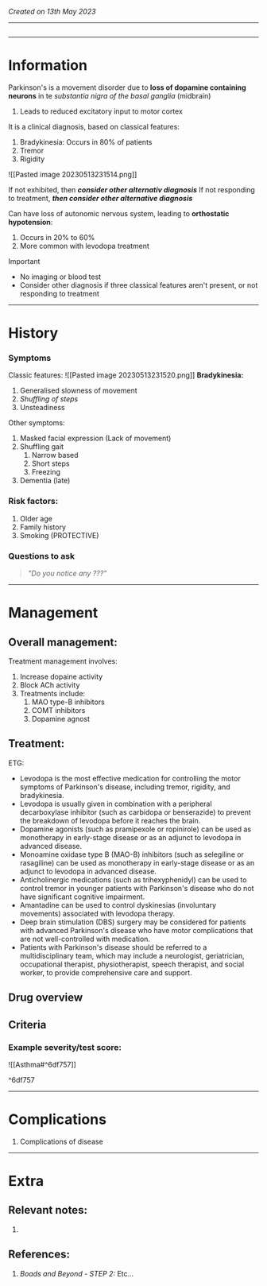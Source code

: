 *Created on 13th May 2023*

---
```toc
```
---

# Information
Parkinson's is a movement disorder due to **loss of dopamine containing neurons** in te *substantia nigra of the basal ganglia* (midbrain)
1. Leads to reduced excitatory input to motor cortex

It is a clinical diagnosis, based on classical features:
1. Bradykinesia: Occurs in 80% of patients
2. Tremor
3. Rigidity

![[Pasted image 20230513231514.png]]

If not exhibited, then ***consider other alternativ diagnosis***
If not responding to treatment, ***then consider other alternative diagnosis***

Can have loss of autonomic nervous system, leading to **orthostatic hypotension**:
1. Occurs in 20% to 60%
2. More common with levodopa treatment

> [!Important]
- No imaging or blood test
- Consider other diagnosis if three classical features aren't present, or not responding to treatment

--- 
# History
### Symptoms
Classic features:
![[Pasted image 20230513231520.png]]
**Bradykinesia:**
1. Generalised slowness of movement
2. *Shuffling of steps*
3. Unsteadiness

Other symptoms:
1. Masked facial expression (Lack of movement)
2. Shuffling gait
	1. Narrow based
	2. Short steps
	3. Freezing
3. Dementia (late)

### Risk factors:
1. Older age
2. Family history
3. Smoking (PROTECTIVE)

### Questions to ask
>*"Do you notice any ???"*

---

# Management
## Overall management:
Treatment management involves:
1. Increase dopaine activity
2. Block ACh activity
3. Treatments include:
	1. MAO type-B inhibitors
	2. COMT inhibitors
	3. Dopamine agnost

###

## Treatment:
ETG:
-   Levodopa is the most effective medication for controlling the motor symptoms of Parkinson's disease, including tremor, rigidity, and bradykinesia.
-   Levodopa is usually given in combination with a peripheral decarboxylase inhibitor (such as carbidopa or benserazide) to prevent the breakdown of levodopa before it reaches the brain.
-   Dopamine agonists (such as pramipexole or ropinirole) can be used as monotherapy in early-stage disease or as an adjunct to levodopa in advanced disease.
-   Monoamine oxidase type B (MAO-B) inhibitors (such as selegiline or rasagiline) can be used as monotherapy in early-stage disease or as an adjunct to levodopa in advanced disease.
-   Anticholinergic medications (such as trihexyphenidyl) can be used to control tremor in younger patients with Parkinson's disease who do not have significant cognitive impairment.
-   Amantadine can be used to control dyskinesias (involuntary movements) associated with levodopa therapy.
-   Deep brain stimulation (DBS) surgery may be considered for patients with advanced Parkinson's disease who have motor complications that are not well-controlled with medication.
-   Patients with Parkinson's disease should be referred to a multidisciplinary team, which may include a neurologist, geriatrician, occupational therapist, physiotherapist, speech therapist, and social worker, to provide comprehensive care and support.

## Drug overview

## Criteria
### Example severity/test score:
![[Asthma#^6df757]]

^6df757

---

# Complications
1. Complications of disease

---

# Extra
## Relevant notes:
1. 
## References:
1. *Boads and Beyond - STEP 2:* Etc...